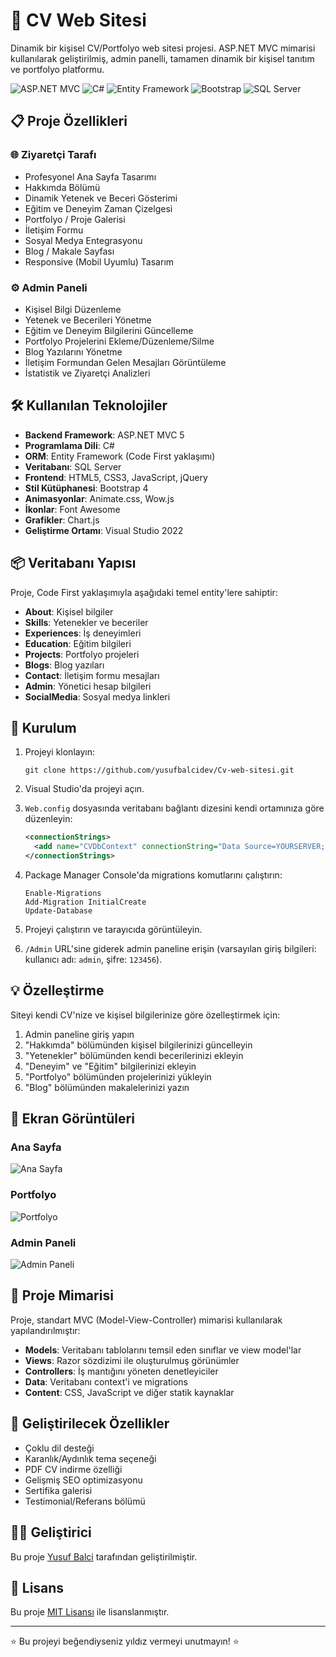 # 🚀 CV Web Sitesi

Dinamik bir kişisel CV/Portfolyo web sitesi projesi. ASP.NET MVC mimarisi kullanılarak geliştirilmiş, admin panelli, tamamen dinamik bir kişisel tanıtım ve portfolyo platformu.

![ASP.NET MVC](https://img.shields.io/badge/ASP.NET%20MVC-5C2D91?style=for-the-badge&logo=.net&logoColor=white)
![C#](https://img.shields.io/badge/C%23-239120?style=for-the-badge&logo=c-sharp&logoColor=white)
![Entity Framework](https://img.shields.io/badge/Entity%20Framework-512BD4?style=for-the-badge&logo=.net&logoColor=white)
![Bootstrap](https://img.shields.io/badge/Bootstrap-7952B3?style=for-the-badge&logo=bootstrap&logoColor=white)
![SQL Server](https://img.shields.io/badge/SQL%20Server-CC2927?style=for-the-badge&logo=microsoft-sql-server&logoColor=white)

## 📋 Proje Özellikleri

### 🌐 Ziyaretçi Tarafı
- Profesyonel Ana Sayfa Tasarımı
- Hakkımda Bölümü
- Dinamik Yetenek ve Beceri Gösterimi
- Eğitim ve Deneyim Zaman Çizelgesi
- Portfolyo / Proje Galerisi
- İletişim Formu
- Sosyal Medya Entegrasyonu
- Blog / Makale Sayfası
- Responsive (Mobil Uyumlu) Tasarım

### ⚙️ Admin Paneli
- Kişisel Bilgi Düzenleme
- Yetenek ve Becerileri Yönetme
- Eğitim ve Deneyim Bilgilerini Güncelleme
- Portfolyo Projelerini Ekleme/Düzenleme/Silme
- Blog Yazılarını Yönetme
- İletişim Formundan Gelen Mesajları Görüntüleme
- İstatistik ve Ziyaretçi Analizleri

## 🛠️ Kullanılan Teknolojiler

- **Backend Framework**: ASP.NET MVC 5
- **Programlama Dili**: C#
- **ORM**: Entity Framework (Code First yaklaşımı)
- **Veritabanı**: SQL Server
- **Frontend**: HTML5, CSS3, JavaScript, jQuery
- **Stil Kütüphanesi**: Bootstrap 4
- **Animasyonlar**: Animate.css, Wow.js
- **İkonlar**: Font Awesome
- **Grafikler**: Chart.js
- **Geliştirme Ortamı**: Visual Studio 2022

## 📦 Veritabanı Yapısı

Proje, Code First yaklaşımıyla aşağıdaki temel entity'lere sahiptir:

- **About**: Kişisel bilgiler
- **Skills**: Yetenekler ve beceriler
- **Experiences**: İş deneyimleri
- **Education**: Eğitim bilgileri
- **Projects**: Portfolyo projeleri
- **Blogs**: Blog yazıları
- **Contact**: İletişim formu mesajları
- **Admin**: Yönetici hesap bilgileri
- **SocialMedia**: Sosyal medya linkleri

## 🚀 Kurulum

1. Projeyi klonlayın:
   ```
   git clone https://github.com/yusufbalcidev/Cv-web-sitesi.git
   ```

2. Visual Studio'da projeyi açın.

3. `Web.config` dosyasında veritabanı bağlantı dizesini kendi ortamınıza göre düzenleyin:
   ```xml
   <connectionStrings>
     <add name="CVDbContext" connectionString="Data Source=YOURSERVER;Initial Catalog=CVDatabase;Integrated Security=True;" providerName="System.Data.SqlClient" />
   </connectionStrings>
   ```

4. Package Manager Console'da migrations komutlarını çalıştırın:
   ```
   Enable-Migrations
   Add-Migration InitialCreate
   Update-Database
   ```

5. Projeyi çalıştırın ve tarayıcıda görüntüleyin.

6. `/Admin` URL'sine giderek admin paneline erişin (varsayılan giriş bilgileri: kullanıcı adı: `admin`, şifre: `123456`).

## 💡 Özelleştirme

Siteyi kendi CV'nize ve kişisel bilgilerinize göre özelleştirmek için:

1. Admin paneline giriş yapın
2. "Hakkımda" bölümünden kişisel bilgilerinizi güncelleyin
3. "Yetenekler" bölümünden kendi becerilerinizi ekleyin
4. "Deneyim" ve "Eğitim" bilgilerinizi ekleyin
5. "Portfolyo" bölümünden projelerinizi yükleyin
6. "Blog" bölümünden makalelerinizi yazın

## 📸 Ekran Görüntüleri

### Ana Sayfa
![Ana Sayfa](/screenshots/anasayfa.png)

### Portfolyo
![Portfolyo](/screenshots/portfolyo.png)

### Admin Paneli
![Admin Paneli](/screenshots/admin-panel.png)

## 🔄 Proje Mimarisi

Proje, standart MVC (Model-View-Controller) mimarisi kullanılarak yapılandırılmıştır:

- **Models**: Veritabanı tablolarını temsil eden sınıflar ve view model'lar
- **Views**: Razor sözdizimi ile oluşturulmuş görünümler
- **Controllers**: İş mantığını yöneten denetleyiciler
- **Data**: Veritabanı context'i ve migrations
- **Content**: CSS, JavaScript ve diğer statik kaynaklar

## 🔮 Geliştirilecek Özellikler

- Çoklu dil desteği
- Karanlık/Aydınlık tema seçeneği
- PDF CV indirme özelliği
- Gelişmiş SEO optimizasyonu
- Sertifika galerisi
- Testimonial/Referans bölümü

## 👨‍💻 Geliştirici

Bu proje [Yusuf Balci](https://github.com/yusufbalcidev) tarafından geliştirilmiştir.

## 📄 Lisans

Bu proje [MIT Lisansı](LICENSE) ile lisanslanmıştır.

---

⭐ Bu projeyi beğendiyseniz yıldız vermeyi unutmayın! ⭐
